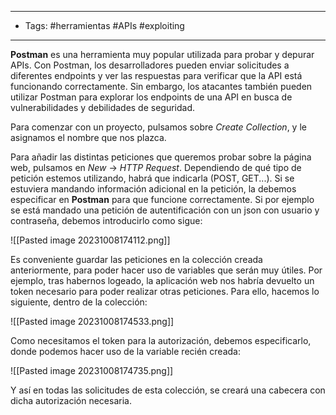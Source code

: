 ----------------------
- Tags: #herramientas #APIs  #exploiting 
-----------------------
**Postman** es una herramienta muy popular utilizada para probar y depurar APIs. Con Postman, los desarrolladores pueden enviar solicitudes a diferentes endpoints y ver las respuestas para verificar que la API está funcionando correctamente. Sin embargo, los atacantes también pueden utilizar Postman para explorar los endpoints de una API en busca de vulnerabilidades y debilidades de seguridad. 

Para comenzar con un proyecto, pulsamos sobre *Create Collection*, y le asignamos el nombre que nos plazca. 

Para añadir las distintas peticiones que queremos probar sobre la página web, pulsamos en *New* -> *HTTP Request*. Dependiendo de qué tipo de petición estemos utilizando, habrá que indicarla (POST, GET...). Si se estuviera mandando información adicional en la petición, la debemos especificar en **Postman** para que funcione correctamente. Si por ejemplo se está mandado una petición de autentificación con un json con usuario y contraseña, debemos introducirlo como sigue: 

![[Pasted image 20231008174112.png]]

Es conveniente guardar las peticiones en la colección creada anteriormente, para poder hacer uso de variables que serán muy útiles. Por ejemplo, tras habernos logeado, la aplicación web nos habría devuelto un token necesario para poder realizar otras peticiones. Para ello, hacemos lo siguiente, dentro de la colección:

![[Pasted image 20231008174533.png]]

Como necesitamos el token para la autorización, debemos especificarlo, donde podemos hacer uso de la variable recién creada:

![[Pasted image 20231008174735.png]]

Y así en todas las solicitudes de esta colección, se creará una cabecera con dicha autorización necesaria.